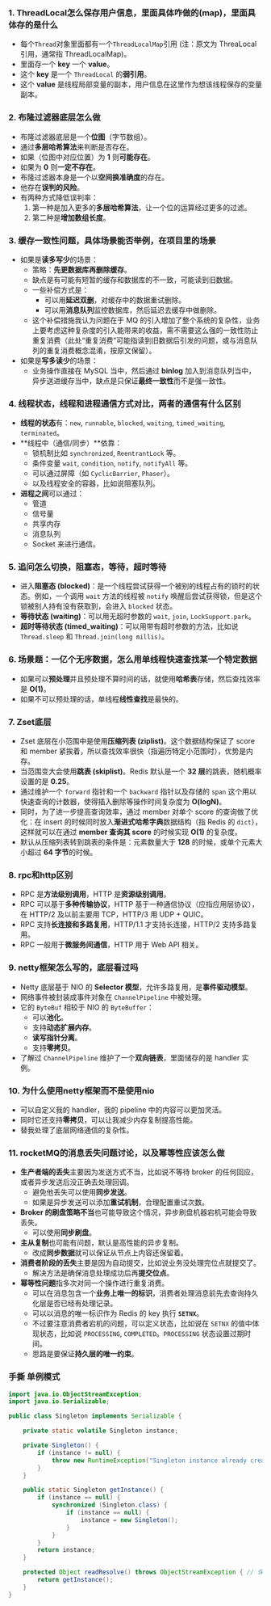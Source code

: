 ### 1. ThreadLocal怎么保存用户信息，里面具体咋做的(map)，里面具体存的是什么

* 每个`Thread`对象里面都有一个`ThreadLocalMap`引用 (注：原文为 ThreaLocal 引用，通常指 ThreadLocalMap)。
* 里面存一个 **key** 一个 **value**。
* 这个 **key** 是一个 `ThreadLocal` 的**弱引用**。
* 这个 **value** 是线程局部变量的副本，用户信息在这里作为想该线程保存的变量副本。

### 2. 布隆过滤器底层怎么做

* 布隆过滤器底层是一个**位图**（字节数组）。
* 通过**多层哈希算法**来判断是否存在。
* 如果（位图中对应位置）为 **1** 则**可能存在**。
* 如果为 **0** 则**一定不存在**。
* 布隆过滤器本身是一个以**空间换准确度**的存在。
* 他存在**误判的风险**。
* 有两种方式降低误判率：
    1.  第一种是加入更多的**多层哈希算法**，让一个位的运算经过更多的过滤。
    2.  第二种是**增加数组长度**。

### 3. 缓存一致性问题，具体场景能否举例，在项目里的场景

* 如果是**读多写少**的场景：
    * 策略：**先更数据库再删除缓存**。
    * 缺点是有可能有短暂的缓存和数据库的不一致，可能读到旧数据。
    * 一些补偿方式是：
        * 可以用**延迟双删**，对缓存中的数据重试删除。
        * 可以用**消息队列**监控数据库，然后延迟去缓存中做删除。
    * 这个补偿措施我认为问题在于 MQ 的引入增加了整个系统的复杂性，业务上要考虑这种复杂度的引入能带来的收益，需不需要这么强的一致性防止重复消费（此处“重复消费”可能指读到旧数据后引发的问题，或与消息队列的重复消费概念混淆，按原文保留）。
* 如果是**写多读少**的场景：
    * 业务操作直接在 MySQL 当中，然后通过 **binlog** 加入到消息队列当中，异步送进缓存当中，缺点是只保证**最终一致性**而不是强一致性。

### 4. 线程状态，线程和进程通信方式对比，两者的通信有什么区别

* **线程的状态**有：`new`, `runnable`, `blocked`, `waiting`, `timed_waiting`, `terminated`。
* **线程中（通信/同步）**依靠：
    * 锁机制比如 `synchronized`, `ReentrantLock` 等。
    * 条件变量 `wait`, `condition`, `notify`, `notifyAll` 等。
    * 可以通过屏障（如 `CyclicBarrier`, `Phaser`）。
    * 以及线程安全的容器，比如说阻塞队列。
* **进程之间**可以通过：
    * 管道
    * 信号量
    * 共享内存
    * 消息队列
    * Socket 来进行通信。

### 5. 追问怎么切换，阻塞态，等待，超时等待

* 进入**阻塞态 (blocked)**：是一个线程尝试获得一个被别的线程占有的锁时的状态。例如，一个调用 `wait` 方法的线程被 `notify` 唤醒后尝试获得锁，但是这个锁被别人持有没有获取到，会进入 `blocked` 状态。
* **等待状态 (waiting)**：可以用无超时参数的 `wait`, `join`, `LockSupport.park`。
* **超时等待状态 (timed_waiting)**：可以用带有超时参数的方法，比如说 `Thread.sleep` 和 `Thread.join(long millis)`。

### 6. 场景题：一亿个无序数据，怎么用单线程快速查找某一个特定数据

* 如果可以**预处理**并且预处理不算时间的话，就使用**哈希表**存储，然后查找效率是 **O(1)**。
* 如果不可以预处理的话，单线程**线性查找**是最快的。

### 7. Zset底层

* Zset 底层在小范围中是使用**压缩列表 (ziplist)**。这个数据结构保证了 score 和 member 紧挨着，所以查找效率很快（指遍历特定小范围时），优势是内存。
* 当范围变大会使用**跳表 (skiplist)**。Redis 默认是一个 **32 层**的跳表，随机概率设置的是 **0.25**。
* 通过维护一个 `forward` 指针和一个 `backward` 指针以及存储的 `span` 这个用以快速查询的计数器，使得插入删除等操作时间复杂度为 **O(logN)**。
* 同时，为了进一步提高查询效率，通过 member 对单个 score 的查询做了优化：在 insert 的时候同时放入**渐进式哈希字典**数据结构（指 Redis 的 `dict`），这样就可以在通过 **member 查询其 score** 的时候实现 **O(1)** 的复杂度。
* 默认从压缩列表转到跳表的条件是：元素数量大于 **128** 的时候，或单个元素大小超过 **64 字节**的时候。

### 8. rpc和http区别

* RPC 是**方法级别调用**，HTTP 是**资源级别调用**。
* RPC 可以基于**多种传输协议**，HTTP 基于一种通信协议（应指应用层协议），在 HTTP/2 及以前主要用 TCP，HTTP/3 用 UDP + QUIC。
* RPC 支持**长连接和多路复用**，HTTP/1.1 才支持长连接，HTTP/2 支持多路复用。
* RPC 一般用于**微服务间通信**，HTTP 用于 Web API 相关。

### 9. netty框架怎么写的，底层看过吗

* Netty 底层基于 NIO 的 **Selector 模型**，允许多路复用，是**事件驱动模型**。
* 网络事件被封装成事件对象在 `ChannelPipeline` 中被处理。
* 它的 `ByteBuf` 相较于 NIO 的 `ByteBuffer`：
    * 可以**池化**。
    * 支持**动态扩展内存**。
    * **读写指针分离**。
    * 支持**零拷贝**。
* 了解过 `ChannelPipeline` 维护了一个**双向链表**，里面储存的是 handler 实例。

### 10. 为什么使用netty框架而不是使用nio

* 可以自定义我的 handler，我的 pipeline 中的内容可以更加灵活。
* 同时它还支持**零拷贝**，可以让我减少内存复制提高性能。
* 替我处理了底层网络通信的复杂性。

### 11. rocketMQ的消息丢失问题讨论，以及幂等性应该怎么做

* **生产者端的丢失**主要因为发送方式不当，比如说不等待 broker 的任何回应，或者异步发送后没正确去处理回调。
    * 避免他丢失可以使用**同步发送**。
    * 如果是异步发送可以添加**重试机制**，合理配置重试次数。
* **Broker 的刷盘策略不当**也可能导致这个情况，异步刷盘机器宕机可能会导致丢失。
    * 可以使用**同步刷盘**。
* **主从复制**也可能有问题，默认是高性能的异步复制。
    * 改成**同步数据**就可以保证从节点上内容还保留着。
* **消费者阶段的丢失**主要是因为自动提交，比如说业务没处理完位点就提交了。
    * 解决方法是确保消息处理成功后再**提交位点**。
* **幂等性问题**指多次对同一个操作进行重复消费。
    * 可以在消息包含一个**业务上唯一的标识**，消费者处理消息前先去查询持久化层是否已经有处理记录。
    * 可以以消息的唯一标识作为 Redis 的 key 执行 **`SETNX`**。
    * 不过要注意消费者宕机的问题，可以定义状态，比如说在 `SETNX` 的值中体现状态，比如说 `PROCESSING`, `COMPLETED`。`PROCESSING` 状态设置过期时间。
    * 思路是要保证**持久层的唯一约束**。

### 手撕 单例模式

```java
import java.io.ObjectStreamException; 
import java.io.Serializable;

public class Singleton implements Serializable { 

    private static volatile Singleton instance;

    private Singleton() {
        if (instance != null) {
            throw new RuntimeException("Singleton instance already created. Use getInstance() method.");
        }
    }

    public static Singleton getInstance() {
        if (instance == null) {
            synchronized (Singleton.class) {
                if (instance == null) {
                    instance = new Singleton();
                }
            }
        }
        return instance;
    }

    protected Object readResolve() throws ObjectStreamException { // 保持 throws 子句
        return getInstance();
    }
}